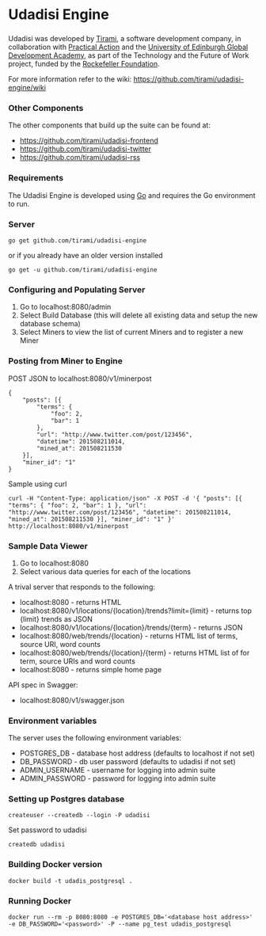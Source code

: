 # Udadisi Engine

###

Udadisi was developed by [Tirami](http://www.tirami.co.uk/), a software development company, in collaboration with [Practical Action](http://practicalaction.org/) and the [University of Edinburgh Global Development Academy](http://www.ed.ac.uk/schools-departments/global-development), as part of the Technology and the Future of Work project, funded by the [Rockefeller Foundation](https://www.rockefellerfoundation.org/).

For more information refer to the wiki: https://github.com/tirami/udadisi-engine/wiki

### Other Components

The other components that build up the suite can be found at:

* https://github.com/tirami/udadisi-frontend
* https://github.com/tirami/udadisi-twitter
* https://github.com/tirami/udadisi-rss

### Requirements

The Udadisi Engine is developed using [Go](https://golang.org) and requires the Go environment to run.

### Server

    go get github.com/tirami/udadisi-engine

or if you already have an older version installed

    go get -u github.com/tirami/udadisi-engine

### Configuring and Populating Server

1. Go to localhost:8080/admin
2. Select Build Database (this will delete all existing data and setup the new database schema)
3. Select Miners to view the list of current Miners and to register a new Miner

### Posting from Miner to Engine

POST JSON to localhost:8080/v1/minerpost

    {
        "posts": [{
            "terms": {
                "foo": 2,
                "bar": 1
            },
            "url": "http://www.twitter.com/post/123456",
            "datetime": 201508211014,
            "mined_at": 201508211530
        }],
        "miner_id": "1"
    }
    
    
Sample using curl

    curl -H "Content-Type: application/json" -X POST -d '{ "posts": [{ "terms": { "foo": 2, "bar": 1 }, "url": "http://www.twitter.com/post/123456", "datetime": 201508211014, "mined_at": 201508211530 }], "miner_id": "1" }' http://localhost:8080/v1/minerpost


### Sample Data Viewer

1. Go to localhost:8080
2. Select various data queries for each of the locations


A trival server that responds to the following:

* localhost:8080 - returns HTML
* localhost:8080/v1/locations/{location}/trends?limit={limit} - returns top {limit} trends as JSON
* localhost:8080/v1/locations/{location}/trends/{term} - returns JSON
* localhost:8080/web/trends/{location} - returns HTML list of terms, source URI, word counts
* localhost:8080/web/trends/{location}/{term} - returns HTML list of for term, source URIs and word counts
* localhost:8080 - returns simple home page

API spec in Swagger:

* localhost:8080/v1/swagger.json

### Environment variables
The server uses the following environment variables:

* POSTGRES_DB - database host address (defaults to localhost if not set)
* DB_PASSWORD - db user password (defaults to udadisi if not set)
* ADMIN_USERNAME - username for logging into admin suite
* ADMIN_PASSWORD - password for logging into admin suite

### Setting up Postgres database
    createuser --createdb --login -P udadisi

Set password to udadisi

    createdb udadisi

### Building Docker version
    docker build -t udadis_postgresql .

### Running Docker
    docker run --rm -p 8080:8080 -e POSTGRES_DB='<database host address>' -e DB_PASSWORD='<password>' -P --name pg_test udadis_postgresql
